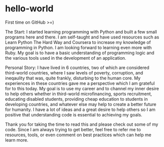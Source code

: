 # hello-world
First time on GitHub >=)

The Start:
I started learning programming with Python and built a few small programs here and there. I am self-taught and have used resources such as Learn Python The Hard Way and Coursera to increase my knowledge of programming in Python. I am looking forward to learning even more with Ruby. My goal is to have a basic understanding of programming logic and the various tools used in the development of an application.

Personal Story: 
I have lived in 6 countries, two of which are considered third-world countries, where I saw levels of poverty, corruption, and ineqaulity that was, quite frankly, disturbing to the human core. My experiences in these countries gave me a perspective which I am grateful for to this today. My goal is to use my career and to channel my inner desire to help others whether in third-world microfinancing, sports recruitment, educating disabled students, providing cheap education to students in developing countries, and whatever else may help to create a better future for humanity. I have a lot of ideas and a great desire to help others so I am positive that understanding code is essential to achieving my goals.

Thank you for taking the time to read this and please check out some of my code. Since I am always trying to get better, feel free to refer me to resources, tools, or even comment on best practices which can help me learn more.
